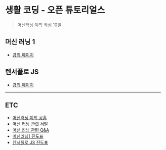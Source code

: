 # 생활 코딩 - 오픈 튜토리얼스
> 머신러닝 야학 작심 10일 


## 머신 러닝 1 
- [강의 페이지](https://opentutorials.org/course/4548)

## 텐서플로 JS
- [강의 페이지]()

- - -

## ETC
- [머신러닝 야학 공홈](https://ml.yah.ac/)
- [머신 러닝 관련 서말](https://seomal.com/map/1/90)
- [머신 러닝 관련 Q&A](https://github.com/codingeverybody/codingyahac/issues)
- [머신러닝1 진도표](https://yah.ac/ml)
- [텐서플로 JS 진도표](https://yah.ac/TensorFlowjs)